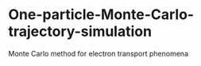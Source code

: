 # One-particle-Monte-Carlo-trajectory-simulation
Monte Carlo method for electron transport phenomena
